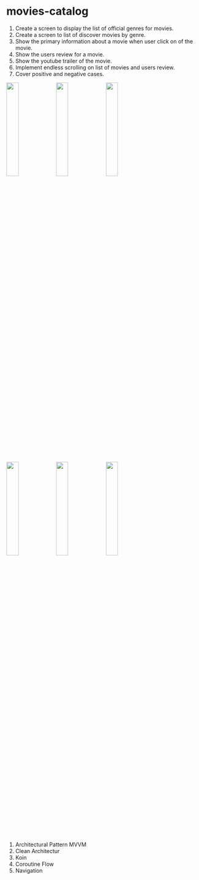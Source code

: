 # movies-catalog

1. Create a screen to display the list of official genres for movies.
2. Create a screen to list of discover movies by genre.  
3. Show the primary information about a movie when user click on of the movie.  
4. Show the users review for a movie.  
5. Show the youtube trailer of the movie.  
6. Implement endless scrolling on list of movies and users review.  
7. Cover positive and negative cases.

<img src="https://i.ibb.co/ySfzMYb/photo-2022-02-04-10-57-14-2.jpg" width="25%" height="25%"> <img src="https://i.ibb.co/S3w6sdg/photo-2022-02-04-10-57-15.jpg" width="25%" height="25%">  <img src="https://i.ibb.co/CPjVWB9/photo-2022-02-04-10-57-14.jpg" width="25%" height="25%">

<img src="https://i.ibb.co/W3cxCpn/photo-2022-02-04-21-32-13.jpg" width="25%" height="25%"> <img src="https://i.ibb.co/fqc71dG/photo-2022-02-04-21-32-14.jpg" width="25%" height="25%">  <img src="https://i.ibb.co/8cw6pcj/photo-2022-02-04-21-32-13-2.jpg" width="25%" height="25%">

1. Architectural Pattern MVVM
2. Clean Architectur
3. Koin
4. Coroutine Flow
5. Navigation
